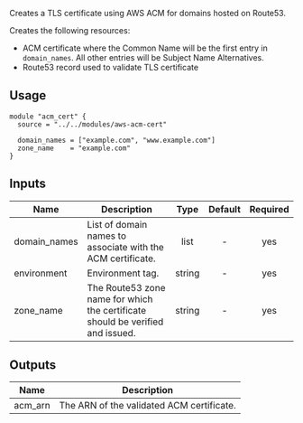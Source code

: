 Creates a TLS certificate using AWS ACM for domains hosted on Route53.

Creates the following resources:

* ACM certificate where the Common Name will be the first entry in `domain_names`. All other entries will be Subject Name Alternatives.
* Route53 record used to validate TLS certificate

## Usage

```hcl
module "acm_cert" {
  source = "../../modules/aws-acm-cert"

  domain_names = ["example.com", "www.example.com"]
  zone_name    = "example.com"
}
```


## Inputs

| Name | Description | Type | Default | Required |
|------|-------------|:----:|:-----:|:-----:|
| domain_names | List of domain names to associate with the ACM certificate. | list | - | yes |
| environment | Environment tag. | string | - | yes |
| zone_name | The Route53 zone name for which the certificate should be verified and issued. | string | - | yes |

## Outputs

| Name | Description |
|------|-------------|
| acm_arn | The ARN of the validated ACM certificate. |

